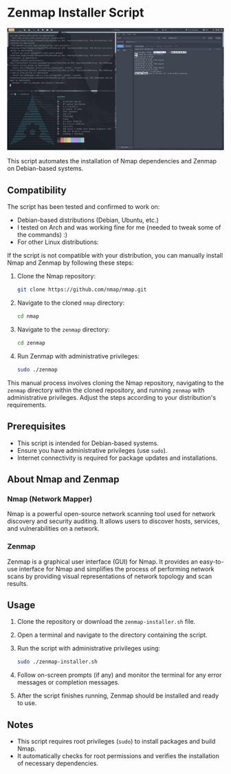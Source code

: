 # Zenmap Installer Script

![Zenmap Logo](image.png)

This script automates the installation of Nmap dependencies and Zenmap on Debian-based systems.


## Compatibility

The script has been tested and confirmed to work on:

- Debian-based distributions (Debian, Ubuntu, etc.)
- I tested on Arch and was working fine for me (needed to tweak some of the commands) :)
- For other Linux distributions:

If the script is not compatible with your distribution, you can manually install Nmap and Zenmap by following these steps:

1. Clone the Nmap repository:
    ```bash
    git clone https://github.com/nmap/nmap.git
    ```

2. Navigate to the cloned `nmap` directory:
    ```bash
    cd nmap
    ```

3. Navigate to the `zenmap` directory:
    ```bash
    cd zenmap
    ```

4. Run Zenmap with administrative privileges:
    ```bash
    sudo ./zenmap
    ```

This manual process involves cloning the Nmap repository, navigating to the `zenmap` directory within the cloned repository, and running `zenmap` with administrative privileges. Adjust the steps according to your distribution's requirements.

## Prerequisites

- This script is intended for Debian-based systems.
- Ensure you have administrative privileges (use `sudo`).
- Internet connectivity is required for package updates and installations.

## About Nmap and Zenmap

### Nmap (Network Mapper)

Nmap is a powerful open-source network scanning tool used for network discovery and security auditing. It allows users to discover hosts, services, and vulnerabilities on a network.

### Zenmap

Zenmap is a graphical user interface (GUI) for Nmap. It provides an easy-to-use interface for Nmap and simplifies the process of performing network scans by providing visual representations of network topology and scan results.

## Usage

1. Clone the repository or download the `zenmap-installer.sh` file.
2. Open a terminal and navigate to the directory containing the script.
3. Run the script with administrative privileges using:

    ```bash
    sudo ./zenmap-installer.sh
    ```

4. Follow on-screen prompts (if any) and monitor the terminal for any error messages or completion messages.
5. After the script finishes running, Zenmap should be installed and ready to use.

## Notes

- This script requires root privileges (`sudo`) to install packages and build Nmap.
- It automatically checks for root permissions and verifies the installation of necessary dependencies.
